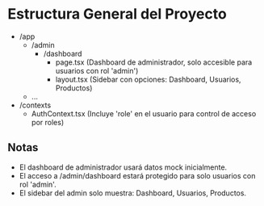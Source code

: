 # Estructura General del Proyecto

- /app
  - /admin
    - /dashboard
      - page.tsx (Dashboard de administrador, solo accesible para usuarios con rol 'admin')
      - layout.tsx (Sidebar con opciones: Dashboard, Usuarios, Productos)
  - ...
- /contexts
  - AuthContext.tsx (Incluye 'role' en el usuario para control de acceso por roles)

## Notas
- El dashboard de administrador usará datos mock inicialmente.
- El acceso a /admin/dashboard estará protegido para solo usuarios con rol 'admin'.
- El sidebar del admin solo muestra: Dashboard, Usuarios, Productos. 